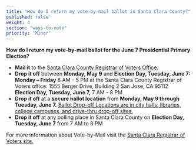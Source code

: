 ```yaml
---
title: "How do I return my vote-by-mail ballot in Santa Clara County?"
published: false
weight: 4
section: "ways-to-vote"
priority: "Minor"
---
```


**How do I return my vote-by-mail ballot for the June 7 Presidential Primary Election?**  
- **Mail it** to the [Santa Clara County Registrar of Voters Office.](https://www.sccgov.org/sites/rov/VBM/Pages/ReturningMail.aspx)  
- **Drop it off** between **Monday, May 9** and **Election Day, Tuesday, June 7:**  
  **Monday – Friday** 8 AM – 5 PM at the Santa Clara County Registrar of Voters office: 1555 Berger Drive, Building 2 San Jose, CA 95112​  
  **Election Day, Tuesday, June 7,** 7 AM - 8 PM  
- **Drop it off** at a **secure ballot location** from **Monday, May 9 through Tuesday, June 7.** [Ballot Drop-off Locations are in city halls, libraries, college campuses, and drive-thru drop-off sites.](https://www.sccgov.org/sites/rov/VBM/Pages/ReturningMail.aspx)  
- **Drop it off** at any polling place in Santa Clara County on **Election Day, Tuesday, June 7** from 7 AM to 8 PM  

For more information about Vote-by-Mail visit the [Santa Clara Registrar of Voters site.](https://www.sccgov.org/sites/rov/VBM/Pages/ReturningMail.aspx)  
